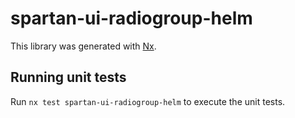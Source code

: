 # spartan-ui-radiogroup-helm

This library was generated with [Nx](https://nx.dev).


## Running unit tests

Run `nx test spartan-ui-radiogroup-helm` to execute the unit tests.

